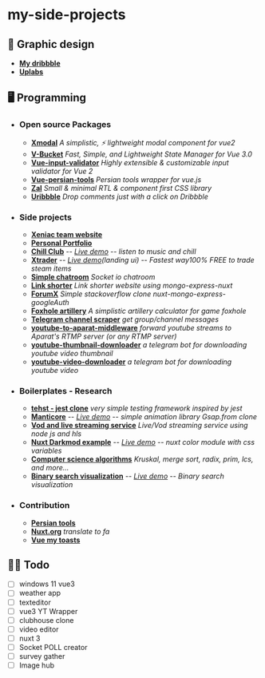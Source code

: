 # my-side-projects

## 🎈 Graphic design

- **[My dribbble](https://dribbble.com/mediv0)**
- **[Uplabs](https://www.uplabs.com/mediv0)**

## 🖥️ Programming

- ### Open source Packages
    - **[Xmodal](https://github.com/mediv0/xmodal)** *A simplistic, ⚡ lightweight modal component for vue2*
    - **[V-Bucket](https://github.com/mediv0/v-bucket)** *Fast, Simple, and Lightweight State Manager for Vue 3.0*
    - **[Vue-input-validator](https://github.com/mediv0/vue-input-validator)** *Highly extensible & customizable input validator for Vue 2*
    - **[Vue-persian-tools](https://github.com/persian-tools/vue-persian-tools)** *Persian tools wrapper for vue.js*
    - **[Zal](https://github.com/mediv0/zal)** *Small & minimal RTL & component first CSS library*
    - **[Uribbble](https://github.com/mediv0/Uribbble)** *Drop comments just with a click on Dribbble*

- ### Side projects
    - **[Xeniac team website](https://xeniac.ir/)**
    - **[Personal Portfolio](https://mahdi.wtf/)**
    - **[Chill Club](https://github.com/mediv0/chill-club)** -- *[Live demo](https://chill-club.vercel.app/)* -- *listen to music and chill*
    - **[Xtrader](https://mediv0.github.io/xtrader/)** -- *[Live demo](https://mediv0.github.io/xtrader/)(landing ui)* -- *Fastest way100% FREE to trade steam items*
    - **[Simple chatroom](https://github.com/mediv0/simple-chatroom)** *Socket io chatroom*
    - **[Link shorter](https://github.com/mediv0/link-shorter)** *Link shorter website using mongo-express-nuxt*
    - **[ForumX](https://github.com/mediv0/forumX)** *Simple stackoverflow clone nuxt-mongo-express-googleAuth*
    - **[Foxhole artillery](https://github.com/XeniacDev/FoxholeArtillery-Windows)** *A simplistic artillery calculator for game foxhole*
    - **[Telegram channel scraper](https://github.com/mediv0/telegram-channel-scraper-server)** *get group/channel messages*
    - **[youtube-to-aparat-middleware](https://github.com/mediv0/youtube-to-aparat-middleware)** *forward youtube streams to Aparat's RTMP server (or any RTMP server)*
    - **[youtube-thumbnail-downloader](https://github.com/mediv0/telegram-thumbnail-bot/tree/master)** *a telegram bot for downloading youtube video thumbnail*
    - **[youtube-video-downloader](https://github.com/mediv0/youtube-downloader-telegram-bot/tree/master)** *a telegram bot for downloading youtube video*
  
 
- ### Boilerplates - Research
    - **[tehst - jest clone](https://github.com/mediv0/jest-clone)** *very simple testing framework inspired by jest*
    - **[Manticore](https://github.com/mediv0/Manticore)** -- *[Live demo](https://codesandbox.io/s/gallant-platform-5g873?file=/index.html)* -- *simple animation library Gsap.from clone*
    - **[Vod and live streaming service](https://github.com/mediv0/vod-live-stream-ffmpeg-example)** *Live/Vod streaming service using node js and hls*
    - **[Nuxt Darkmod example](https://github.com/mediv0/nuxt-color-module-example)** -- *[Live demo](https://mediv0.github.io/nuxt-color-module-example/)* -- *nuxt color module with css variables*
    - **[Computer science algorithms](https://github.com/mediv0/computer-science-algorithms-list)** *Kruskal, merge sort, radix, prim, lcs, and more...*
    - **[Binary search visualization](https://github.com/mediv0/binary-search-visualization)** -- *[Live demo](https://mediv0.github.io/binary-search-visualization/)* -- *Binary search visualization*

- ### Contribution
    - **[Persian tools](https://github.com/persian-tools/persian-tools)**
    - **[Nuxt.org](https://github.com/nuxt/nuxtjs.org)** *translate to fa*
    - **[Vue my toasts](https://github.com/vuegems/vue-my-toasts)**

## 🐱‍💻 Todo
- [ ] windows 11 vue3
- [ ] weather app
- [ ] texteditor
- [ ] vue3 YT Wrapper
- [ ] clubhouse clone
- [ ] video editor
- [ ] nuxt 3 
- [ ] Socket POLL creator
- [ ] survey gather
- [ ] Image hub
